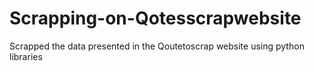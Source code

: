 # Scrapping-on-Qotesscrapwebsite
Scrapped the data presented in the Qoutetoscrap website using python libraries
